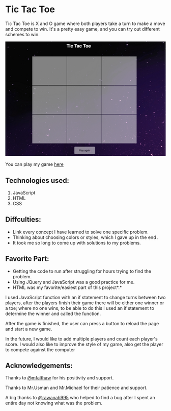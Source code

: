 # Tic Tac Toe


Tic Tac Toe is X and O game where both players take a turn to make a move and compete to win. It's a pretty easy game, and you can try out different schemes to win.


![Game Board](list.png)

You can play my game [here](https://hessaaqeel.github.io/project1_TicTacToe/)

 ## Technologies used: 
 1. JavaScript 
 2. HTML 
 3. CSS 



## Diffculties: 
-  Link every concept I have learned to solve one specific problem.
-  Thinking about choosing colors or styles, which I gave up in the end *.*
-  It took me so long to come up with solutions to my problems.


## Favorite Part: 
- Getting the code to run after struggling for hours trying to find the problem.
- Using JQuery and JavaScript was a good practice for me. 
- HTML was my favorite/easiest part of this project*.*


I used  JavaScript function with an if statement to change turns between two players, after the players finish their game there will be either one winner or a toe; where no one wins, to be able to do this I used an if statement to determine the winner and called the function. 

After the game is finished, the user can press a button to reload the page and start a new game. 

 In the future, I would like to add multiple players and count each player's score. I would also like to improve the style of my game, also get the player to compete against the computer  


## Acknowledgements: 

Thanks to [@mfalthaw](https://github.com/mfalthaw) for his positivity and support.

Thanks to Mr.Usman and Mr.Michael for their patience and support.

A big thanks to [@rawanah995](https://github.com/rawanah995) who helped to find a bug after I spent an entire day not knowing what was the problem. 


